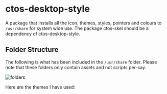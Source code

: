 # ctos-desktop-style
A package that installs all the icon, themes, styles, pointers and colours to `/usr/share` for system wide use. The package ctos-skel should be a dependency of ctos-desktop-style.

## Folder Structure

The following is what has been included in the `/usr/share` folder. Please note that these folders only contain assets and not scripts per-say.

![folders](https://github.com/Coopertronic/ctos-desktop-style/assets/17339716/be2f50c8-de1c-449d-bb9c-0829ff98afca)

Here are the themes I have used:

